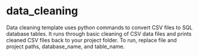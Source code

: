 # data_cleaning

Data cleaning template uses python commands to convert CSV files to SQL database tables. It runs through basic cleaning of CSV data files and prints cleaned CSV files back to your project folder. To run, replace file and project paths, database_name, and table_name.
